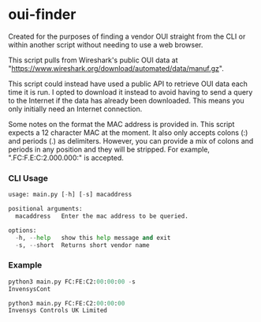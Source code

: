 # oui-finder

Created for the purposes of finding a vendor OUI straight from the CLI or within another script without needing to use a web browser.

This script pulls from Wireshark's public OUI data at "https://www.wireshark.org/download/automated/data/manuf.gz". 

This script could instead have used a public API to retrieve OUI data each time it is run. I opted to download it instead to avoid having to send a query to the Internet if the data has already been downloaded. This means you only initially need an Internet connection.

Some notes on the format the MAC address is provided in. This script expects a 12 character MAC at the moment. It also only accepts colons (:) and periods (.) as delimiters. However, you can provide a mix of colons and periods in any position and they will be stripped. For example, ".FC:F.E:C:2.000.000:" is accepted.

### CLI Usage
```Python
usage: main.py [-h] [-s] macaddress

positional arguments:
  macaddress   Enter the mac address to be queried.

options:
  -h, --help   show this help message and exit
  -s, --short  Returns short vendor name
```

### Example
```Python
python3 main.py FC:FE:C2:00:00:00 -s
InvensysCont
```

```Python
python3 main.py FC:FE:C2:00:00:00
Invensys Controls UK Limited
```
